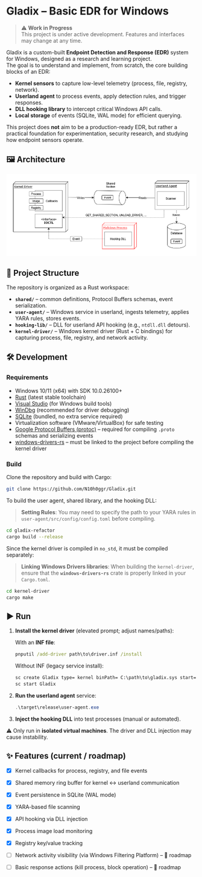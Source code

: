 # Gladix – Basic EDR for Windows

> ⚠️ **Work in Progress**  
> This project is under active development. Features and interfaces may change at any time.

Gladix is a custom-built **Endpoint Detection and Response (EDR)** system for Windows, designed as a research and learning project.  
The goal is to understand and implement, from scratch, the core building blocks of an EDR:

- **Kernel sensors** to capture low-level telemetry (process, file, registry, network).
- **Userland agent** to process events, apply detection rules, and trigger responses.
- **DLL hooking library** to intercept critical Windows API calls.
- **Local storage** of events (SQLite, WAL mode) for efficient querying.

This project does **not** aim to be a production-ready EDR, but rather a practical foundation for experimentation, security research, and studying how endpoint sensors operate.


## 🖼️ Architecture

![Gladix Architecture](docs/architecture.png)


## 📂 Project Structure

The repository is organized as a Rust workspace:

- **`shared/`** – common definitions, Protocol Buffers schemas, event serialization.
- **`user-agent/`** – Windows service in userland, ingests telemetry, applies YARA rules, stores events.
- **`hooking-lib/`** – DLL for userland API hooking (e.g., `ntdll.dll` detours).
- **`kernel-driver/`** – Windows kernel driver (Rust + C bindings) for capturing process, file, registry, and network activity.


## 🛠️ Development

### Requirements
- Windows 10/11 (x64) with SDK 10.0.26100+
- [Rust](https://www.rust-lang.org/) (latest stable toolchain)
- [Visual Studio](https://visualstudio.microsoft.com/) (for Windows build tools)
- [WinDbg](https://learn.microsoft.com/en-us/windows-hardware/drivers/debugger/) (recommended for driver debugging)
- [SQLite](https://www.sqlite.org/) (bundled, no extra service required)
- Virtualization software (VMware/VirtualBox) for safe testing
- [Google Protocol Buffers (protoc)](https://grpc.io/docs/protoc-installation/) – required for compiling `.proto` schemas and serializing events
- [windows-drivers-rs](https://github.com/microsoft/windows-drivers-rs) – must be linked to the project before compiling the kernel driver


### Build
Clone the repository and build with Cargo:

```bash
git clone https://github.com/N10h0ggr/Gladix.git
```

To build the user agent, shared library, and the hooking DLL:
> **Setting Rules**:
> You may need to specify the path to your YARA rules in `user-agent/src/config/config.toml` before compiling.

```bash
cd gladix-refactor
cargo build --release
```

Since the kernel driver is compiled in `no_std`, it must be compiled separately:

> **Linking Windows Drivers libraries**:
> When building the `kernel-driver`, ensure that the **`windows-drivers-rs`** crate is properly linked in your `Cargo.toml`.

```bash
cd kernel-driver
cargo make
```

## ▶️ Run

1. **Install the kernel driver** (elevated prompt; adjust names/paths):

   With an **INF file**:

   ```cmd
   pnputil /add-driver path\to\driver.inf /install
   ```

   Without INF (legacy service install):

   ```cmd
   sc create Gladix type= kernel binPath= C:\path\to\gladix.sys start= demand
   sc start Gladix
   ```
2. **Run the userland agent** service:

   ```powershell
   .\target\release\user-agent.exe
   ```
3. **Inject the hooking DLL** into test processes (manual or automated).

⚠️ Only run in **isolated virtual machines**. The driver and DLL injection may cause instability.

## ✨ Features (current / roadmap)

* [x] Kernel callbacks for process, registry, and file events
* [x] Shared memory ring buffer for kernel ↔ userland communication
* [x] Event persistence in SQLite (WAL mode)
* [x] YARA-based file scanning
* [x] API hooking via DLL injection
* [x] Process image load monitoring
* [x] Registry key/value tracking
* [ ] Network activity visibility (via Windows Filtering Platform) – 🚧 roadmap
* [ ] Basic response actions (kill process, block operation) – 🚧 roadmap


